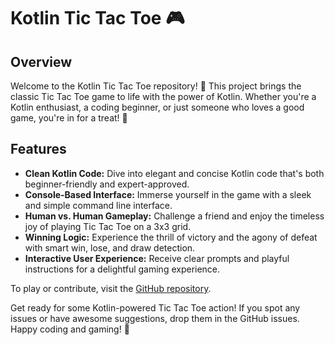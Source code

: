 <!DOCTYPE html>
<html lang="en">

<head>
  <meta charset="UTF-8">
  <meta name="viewport" content="width=device-width, initial-scale=1.0">
  <title>Kotlin Tic Tac Toe 🎮</title>
</head>

<body>

  <h1>Kotlin Tic Tac Toe 🎮</h1>

  <h2>Overview</h2>
  <p>Welcome to the Kotlin Tic Tac Toe repository! 🌟 This project brings the classic Tic Tac Toe game to life with the power of Kotlin. Whether you're a Kotlin enthusiast, a coding beginner, or just someone who loves a good game, you're in for a treat! 🚀</p>

  <h2>Features</h2>
  <ul>
    <li><strong>Clean Kotlin Code:</strong> Dive into elegant and concise Kotlin code that's both beginner-friendly and expert-approved.</li>
    <li><strong>Console-Based Interface:</strong> Immerse yourself in the game with a sleek and simple command line interface.</li>
    <li><strong>Human vs. Human Gameplay:</strong> Challenge a friend and enjoy the timeless joy of playing Tic Tac Toe on a 3x3 grid.</li>
    <li><strong>Winning Logic:</strong> Experience the thrill of victory and the agony of defeat with smart win, lose, and draw detection.</li>
    <li><strong>Interactive User Experience:</strong> Receive clear prompts and playful instructions for a delightful gaming experience.</li>
  </ul>

  <p>To play or contribute, visit the <a href="https://github.com/shreyanshsinghks/TicTacToe">GitHub repository</a>.</p>

  <footer>
    <p>Get ready for some Kotlin-powered Tic Tac Toe action! If you spot any issues or have awesome suggestions, drop them in the GitHub issues. Happy coding and gaming! 🎉</p>
  </footer>

</body>

</html>
